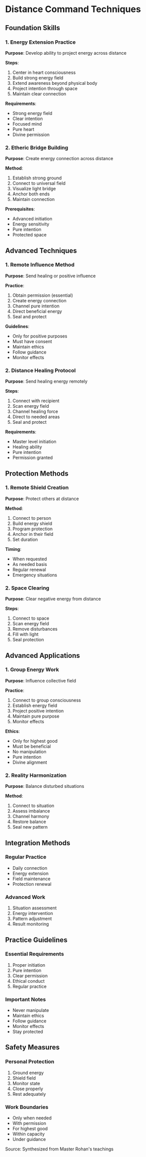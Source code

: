 # Distance Command Techniques

## Foundation Skills

### 1. Energy Extension Practice
**Purpose**: Develop ability to project energy across distance

**Steps**:
1. Center in heart consciousness
2. Build strong energy field
3. Extend awareness beyond physical body
4. Project intention through space
5. Maintain clear connection

**Requirements**:
- Strong energy field
- Clear intention
- Focused mind
- Pure heart
- Divine permission

### 2. Etheric Bridge Building
**Purpose**: Create energy connection across distance

**Method**:
1. Establish strong ground
2. Connect to universal field
3. Visualize light bridge
4. Anchor both ends
5. Maintain connection

**Prerequisites**:
- Advanced initiation
- Energy sensitivity
- Pure intention
- Protected space

## Advanced Techniques

### 1. Remote Influence Method
**Purpose**: Send healing or positive influence

**Practice**:
1. Obtain permission (essential)
2. Create energy connection
3. Channel pure intention
4. Direct beneficial energy
5. Seal and protect

**Guidelines**:
- Only for positive purposes
- Must have consent
- Maintain ethics
- Follow guidance
- Monitor effects

### 2. Distance Healing Protocol
**Purpose**: Send healing energy remotely

**Steps**:
1. Connect with recipient
2. Scan energy field
3. Channel healing force
4. Direct to needed areas
5. Seal and protect

**Requirements**:
- Master level initiation
- Healing ability
- Pure intention
- Permission granted

## Protection Methods

### 1. Remote Shield Creation
**Purpose**: Protect others at distance

**Method**:
1. Connect to person
2. Build energy shield
3. Program protection
4. Anchor in their field
5. Set duration

**Timing**:
- When requested
- As needed basis
- Regular renewal
- Emergency situations

### 2. Space Clearing
**Purpose**: Clear negative energy from distance

**Steps**:
1. Connect to space
2. Scan energy field
3. Remove disturbances
4. Fill with light
5. Seal protection

## Advanced Applications

### 1. Group Energy Work
**Purpose**: Influence collective field

**Practice**:
1. Connect to group consciousness
2. Establish energy field
3. Project positive intention
4. Maintain pure purpose
5. Monitor effects

**Ethics**:
- Only for highest good
- Must be beneficial
- No manipulation
- Pure intention
- Divine alignment

### 2. Reality Harmonization
**Purpose**: Balance disturbed situations

**Method**:
1. Connect to situation
2. Assess imbalance
3. Channel harmony
4. Restore balance
5. Seal new pattern

## Integration Methods

### Regular Practice
- Daily connection
- Energy extension
- Field maintenance
- Protection renewal

### Advanced Work
1. Situation assessment
2. Energy intervention
3. Pattern adjustment
4. Result monitoring

## Practice Guidelines

### Essential Requirements
1. Proper initiation
2. Pure intention
3. Clear permission
4. Ethical conduct
5. Regular practice

### Important Notes
- Never manipulate
- Maintain ethics
- Follow guidance
- Monitor effects
- Stay protected

## Safety Measures

### Personal Protection
1. Ground energy
2. Shield field
3. Monitor state
4. Close properly
5. Rest adequately

### Work Boundaries
- Only when needed
- With permission
- For highest good
- Within capacity
- Under guidance

Source: Synthesized from Master Rohan's teachings
